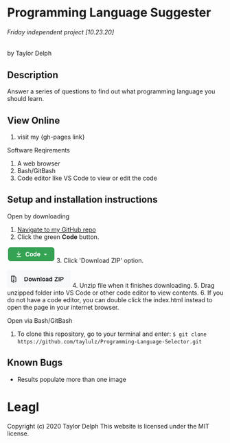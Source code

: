 # Programming Language Suggester
###### Friday independent project [10.23.20]
by Taylor Delph

## Description
Answer a series of questions to find out what programming language you should learn. 

## View Online 
1. visit my {gh-pages link}

Software Reqirements
1. A web browser
2. Bash/GitBash
3. Code editor like VS Code to view or edit the code

## Setup and installation instructions

Open by downloading

1. [Navigate to my GitHub repo](https://github.com/taylulz/Programming-Language-Selector)
2. Click the green **Code** button.  

![Image of Code button](/img/GHbutton.png)
3. Click 'Download ZIP' option. 

![Image of Download ZIP](/img/zip.png)
4. Unzip file when it finishes downloading.
5. Drag unzipped folder into VS Code or other code editor to view contents.
6. If you do not have a code editor, you can double click the index.html instead to open the page in your internet browser.

Open via Bash/GitBash

1. To clone this repository, go to your terminal and enter: `$ git clone https://github.com/taylulz/Programming-Language-Selector.git`

## Known Bugs

* Results populate more than one image

# Leagl
Copyright (c) 2020 Taylor Delph
This website is licensed under the MIT license.
